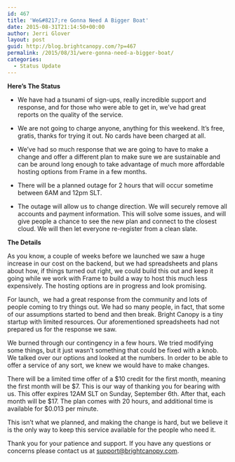 ```yaml
---
id: 467
title: 'We&#8217;re Gonna Need A Bigger Boat'
date: 2015-08-31T21:14:50+00:00
author: Jerri Glover
layout: post
guid: http://blog.brightcanopy.com/?p=467
permalink: /2015/08/31/were-gonna-need-a-bigger-boat/
categories:
  - Status Update
---
```

**Here’s The Status**

  * We have had a tsunami of sign-ups, really incredible support and response, and for those who were able to get in, we’ve had great reports on the quality of the service.

  * We are not going to charge anyone, anything for this weekend. It’s free, gratis, thanks for trying it out. No cards have been charged at all.

  * We’ve had so much response that we are going to have to make a change and offer a different plan to make sure we are sustainable and can be around long enough to take advantage of much more affordable hosting options from Frame in a few months.

  * There will be a planned outage for 2 hours that will occur sometime between 6AM and 12pm SLT.

  * The outage will allow us to change direction. We will securely remove all accounts and payment information. This will solve some issues, and will give people a chance to see the new plan and connect to the closest cloud. We will then let everyone re-register from a clean slate.

**The Details**

As you know, a couple of weeks before we launched we saw a huge increase in our cost on the backend, but we had spreadsheets and plans about how, if things turned out right, we could build this out and keep it going while we work with Frame to build a way to host this much less expensively. The hosting options are in progress and look promising.

For launch,  we had a great response from the community and lots of people coming to try things out. We had so many people, in fact, that some of our assumptions started to bend and then break. Bright Canopy is a tiny startup with limited resources. Our aforementioned spreadsheets had not prepared us for the response we saw.

We burned through our contingency in a few hours. We tried modifying some things, but it just wasn’t something that could be fixed with a knob. We talked over our options and looked at the numbers. In order to be able to offer a service of any sort, we knew we would have to make changes.

There will be a limited time offer of a $10 credit for the first month, meaning the first month will be $7. This is our way of thanking you for bearing with us. This offer expires 12AM SLT on Sunday, September 6th. After that, each month will be $17. The plan comes with 20 hours, and additional time is available for $0.013 per minute.

This isn’t what we planned, and making the change is hard, but we believe it is the only way to keep this service available for the people who need it.

Thank you for your patience and support. If you have any questions or concerns please contact us at support@brightcanopy.com.
